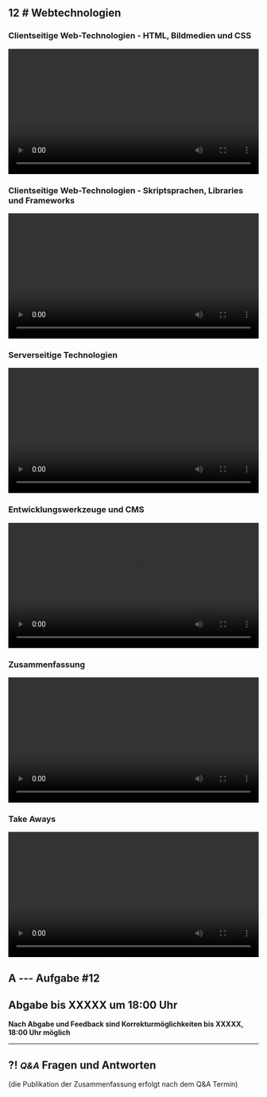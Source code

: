 ## **12 _#_** Webtechnologien

### Clientseitige Web-Technologien - HTML, Bildmedien und CSS
<video controls width="100%"> 
    <source src="https://lehre.gabriel-rausch.de/HFU/EIA1_SoSe20/L12/L12_01_Clientseitige_Web_Technologien_I.mp4" type="video/mp4"> 
    <a href="https://lehre.gabriel-rausch.de/HFU/EIA1_SoSe20/L12/L12_01_Clientseitige_Web_Technologien_I.mp4">Zum Video</a>
</video>

### Clientseitige Web-Technologien - Skriptsprachen, Libraries und Frameworks
<video controls width="100%"> 
    <source src="https://lehre.gabriel-rausch.de/HFU/EIA1_SoSe20/L12/L12_02_Clientseitige_Web_Technologien_II.mp4" type="video/mp4"> 
    <a href="https://lehre.gabriel-rausch.de/HFU/EIA1_SoSe20/L12/L12_02_Clientseitige_Web_Technologien_II.mp4">Zum Video</a>
</video>

### Serverseitige Technologien
<video controls width="100%"> 
    <source src="https://lehre.gabriel-rausch.de/HFU/EIA1_SoSe20/L12/L12_03_Serverseitige_Technologien.mp4" type="video/mp4"> 
    <a href="https://lehre.gabriel-rausch.de/HFU/EIA1_SoSe20/L12/L12_03_Serverseitige_Technologien.mp4">Zum Video</a>
</video>

### Entwicklungswerkzeuge und CMS
<video controls width="100%"> 
    <source src="https://lehre.gabriel-rausch.de/HFU/EIA1_SoSe20/L12/L12_04_Entwicklungswerkzeuge_und_CMS.mp4" type="video/mp4"> 
    <a href="https://lehre.gabriel-rausch.de/HFU/EIA1_SoSe20/L12/L12_04_Entwicklungswerkzeuge_und_CMS.mp4">Zum Video</a>
</video>

### Zusammenfassung
<video controls width="100%"> 
    <source src="https://lehre.gabriel-rausch.de/HFU/EIA1_SoSe20/L12/L12_05_Zusammenfassung.mp4" type="video/mp4"> 
    <a href="https://lehre.gabriel-rausch.de/HFU/EIA1_SoSe20/L12/L12_05_Zusammenfassung.mp4">Zum Video</a>
</video>

### Take Aways
<video controls width="100%"> 
    <source src="https://lehre.gabriel-rausch.de/HFU/EIA1_SoSe20/L12/L12_06_Take_Aways.mp4" type="video/mp4"> 
    <a href="https://lehre.gabriel-rausch.de/HFU/EIA1_SoSe20/L12/L12_06_Take_Aways.mp4">Zum Video</a>
</video>



## **A _---_** Aufgabe #12


## Abgabe bis XXXXX um 18:00 Uhr
__Nach Abgabe und Feedback sind Korrekturmöglichkeiten bis XXXXX, 18:00 Uhr möglich__


---


## **?! _<small>Q&A</small>_** Fragen und Antworten
(die Publikation der Zusammenfassung erfolgt nach dem Q&A Termin)
